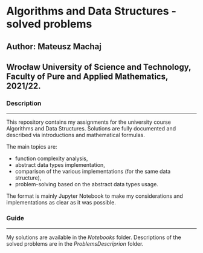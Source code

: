 # Algorithms and Data Structures - solved problems

## Author: Mateusz Machaj

## Wrocław University of Science and Technology, Faculty of Pure and Applied Mathematics, 2021/22.

### Description
---
This repository contains my assignments for the university course Algorithms and Data Structures. Solutions are fully documented and described via introductions and mathematical formulas.

The main topics are:

* function complexity analysis,
* abstract data types implementation,
* comparison of the various implementations (for the same data structure),
* problem-solving based on the abstract data types usage.

The format is mainly Jupyter Notebook to make my considerations and implementations as clear as it was possible.

### Guide
---
My solutions are available in the *Notebooks* folder. Descriptions of the solved problems are in the *ProblemsDescriprion* folder.
